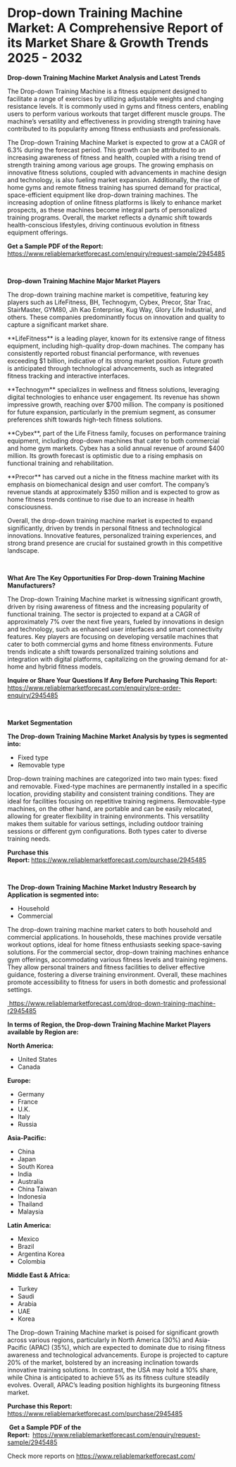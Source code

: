 <p><h1>Drop-down Training Machine Market: A Comprehensive Report of its Market Share & Growth Trends 2025 - 2032</h1></p><p><strong>Drop-down Training Machine Market Analysis and Latest Trends</strong></p>
<p><p>The Drop-down Training Machine is a fitness equipment designed to facilitate a range of exercises by utilizing adjustable weights and changing resistance levels. It is commonly used in gyms and fitness centers, enabling users to perform various workouts that target different muscle groups. The machine’s versatility and effectiveness in providing strength training have contributed to its popularity among fitness enthusiasts and professionals.</p><p>The Drop-down Training Machine Market is expected to grow at a CAGR of 6.3% during the forecast period. This growth can be attributed to an increasing awareness of fitness and health, coupled with a rising trend of strength training among various age groups. The growing emphasis on innovative fitness solutions, coupled with advancements in machine design and technology, is also fueling market expansion. Additionally, the rise of home gyms and remote fitness training has spurred demand for practical, space-efficient equipment like drop-down training machines. The increasing adoption of online fitness platforms is likely to enhance market prospects, as these machines become integral parts of personalized training programs. Overall, the market reflects a dynamic shift towards health-conscious lifestyles, driving continuous evolution in fitness equipment offerings.</p></p>
<p><strong>Get a Sample PDF of the Report:&nbsp;</strong> <a href="https://www.reliablemarketforecast.com/enquiry/request-sample/2945485?utm_campaign=2755&utm_medium=2&utm_source=Github&utm_content=ia&utm_term=11032025&utm_id=drop-down-training-machine">https://www.reliablemarketforecast.com/enquiry/request-sample/2945485</a></p>
<p>&nbsp;</p>
<p><strong>Drop-down Training Machine Major Market Players</strong></p>
<p><p>The drop-down training machine market is competitive, featuring key players such as LifeFitness, BH, Technogym, Cybex, Precor, Star Trac, StairMaster, GYM80, Jih Kao Enterprise, Kug Way, Glory Life Industrial, and others. These companies predominantly focus on innovation and quality to capture a significant market share.</p><p>**LifeFitness** is a leading player, known for its extensive range of fitness equipment, including high-quality drop-down machines. The company has consistently reported robust financial performance, with revenues exceeding $1 billion, indicative of its strong market position. Future growth is anticipated through technological advancements, such as integrated fitness tracking and interactive interfaces.</p><p>**Technogym** specializes in wellness and fitness solutions, leveraging digital technologies to enhance user engagement. Its revenue has shown impressive growth, reaching over $700 million. The company is positioned for future expansion, particularly in the premium segment, as consumer preferences shift towards high-tech fitness solutions.</p><p>**Cybex**, part of the Life Fitness family, focuses on performance training equipment, including drop-down machines that cater to both commercial and home gym markets. Cybex has a solid annual revenue of around $400 million. Its growth forecast is optimistic due to a rising emphasis on functional training and rehabilitation.</p><p>**Precor** has carved out a niche in the fitness machine market with its emphasis on biomechanical design and user comfort. The company’s revenue stands at approximately $350 million and is expected to grow as home fitness trends continue to rise due to an increase in health consciousness.</p><p>Overall, the drop-down training machine market is expected to expand significantly, driven by trends in personal fitness and technological innovations. Innovative features, personalized training experiences, and strong brand presence are crucial for sustained growth in this competitive landscape.</p></p>
<p>&nbsp;</p>
<p><strong>What Are The Key Opportunities For Drop-down Training Machine Manufacturers?</strong></p>
<p><p>The Drop-down Training Machine market is witnessing significant growth, driven by rising awareness of fitness and the increasing popularity of functional training. The sector is projected to expand at a CAGR of approximately 7% over the next five years, fueled by innovations in design and technology, such as enhanced user interfaces and smart connectivity features. Key players are focusing on developing versatile machines that cater to both commercial gyms and home fitness environments. Future trends indicate a shift towards personalized training solutions and integration with digital platforms, capitalizing on the growing demand for at-home and hybrid fitness models.</p></p>
<p><strong>Inquire or Share Your Questions If Any Before Purchasing This Report:</strong> <a href="https://www.reliablemarketforecast.com/enquiry/pre-order-enquiry/2945485?utm_campaign=2755&utm_medium=2&utm_source=Github&utm_content=ia&utm_term=11032025&utm_id=drop-down-training-machine">https://www.reliablemarketforecast.com/enquiry/pre-order-enquiry/2945485</a></p>
<p>&nbsp;</p>
<p><strong>Market Segmentation</strong></p>
<p><strong>The Drop-down Training Machine Market Analysis by types is segmented into:</strong></p>
<p><ul><li>Fixed type</li><li>Removable type</li></ul></p>
<p><p>Drop-down training machines are categorized into two main types: fixed and removable. Fixed-type machines are permanently installed in a specific location, providing stability and consistent training conditions. They are ideal for facilities focusing on repetitive training regimens. Removable-type machines, on the other hand, are portable and can be easily relocated, allowing for greater flexibility in training environments. This versatility makes them suitable for various settings, including outdoor training sessions or different gym configurations. Both types cater to diverse training needs.</p></p>
<p><strong>Purchase this Report:&nbsp;</strong><a href="https://www.reliablemarketforecast.com/purchase/2945485?utm_campaign=2755&utm_medium=2&utm_source=Github&utm_content=ia&utm_term=11032025&utm_id=drop-down-training-machine">https://www.reliablemarketforecast.com/purchase/2945485</a></p>
<p>&nbsp;</p>
<p><strong>The Drop-down Training Machine Market Industry Research by Application is segmented into:</strong></p>
<p><ul><li>Household</li><li>Commercial</li></ul></p>
<p><p>The drop-down training machine market caters to both household and commercial applications. In households, these machines provide versatile workout options, ideal for home fitness enthusiasts seeking space-saving solutions. For the commercial sector, drop-down training machines enhance gym offerings, accommodating various fitness levels and training regimens. They allow personal trainers and fitness facilities to deliver effective guidance, fostering a diverse training environment. Overall, these machines promote accessibility to fitness for users in both domestic and professional settings.</p></p>
<p><a href="https://www.reliablemarketforecast.com/drop-down-training-machine-r2945485?utm_campaign=2755&utm_medium=2&utm_source=Github&utm_content=ia&utm_term=11032025&utm_id=drop-down-training-machine">&nbsp;https://www.reliablemarketforecast.com/drop-down-training-machine-r2945485</a></p>
<p><strong>In terms of Region, the Drop-down Training Machine Market Players available by Region are:</strong></p>
<p>
    <p> <strong> North America: </strong>
        <ul>
            <li>United States</li>
            <li>Canada</li>
        </ul>
        </p> 
    <p> <strong> Europe: </strong>
        <ul>
            <li>Germany</li>
            <li>France</li>
            <li>U.K.</li>
            <li>Italy</li>
            <li>Russia</li>
        </ul>
        </p> 
    <p> <strong> Asia-Pacific: </strong>
        <ul>
            <li>China</li>
            <li>Japan</li>
            <li>South Korea</li>
            <li>India</li>
            <li>Australia</li>
            <li>China Taiwan</li>
            <li>Indonesia</li>
            <li>Thailand</li>
            <li>Malaysia</li>
        </ul>
        </p> 
    <p> <strong> Latin America: </strong>
        <ul>
            <li>Mexico</li>
            <li>Brazil</li>
            <li>Argentina Korea</li>
            <li>Colombia</li>
        </ul>
        </p> 
    <p> <strong> Middle East & Africa: </strong>
        <ul>
            <li>Turkey</li>
            <li>Saudi</li>
            <li>Arabia</li>
            <li>UAE</li>
            <li>Korea</li>
        </ul>
    </p>
    </p>
<p><p>The Drop-down Training Machine market is poised for significant growth across various regions, particularly in North America (30%) and Asia-Pacific (APAC) (35%), which are expected to dominate due to rising fitness awareness and technological advancements. Europe is projected to capture 20% of the market, bolstered by an increasing inclination towards innovative training solutions. In contrast, the USA may hold a 10% share, while China is anticipated to achieve 5% as its fitness culture steadily evolves. Overall, APAC’s leading position highlights its burgeoning fitness market.</p></p>
<p><strong>Purchase this Report: </strong><a href="https://www.reliablemarketforecast.com/purchase/2945485?utm_campaign=2755&utm_medium=2&utm_source=Github&utm_content=ia&utm_term=11032025&utm_id=drop-down-training-machine">https://www.reliablemarketforecast.com/purchase/2945485</a></p>
<p>&nbsp;<strong>Get a Sample PDF of the Report:&nbsp;&nbsp;</strong><a href="https://www.reliablemarketforecast.com/enquiry/request-sample/2945485?utm_campaign=2755&utm_medium=2&utm_source=Github&utm_content=ia&utm_term=11032025&utm_id=drop-down-training-machine">https://www.reliablemarketforecast.com/enquiry/request-sample/2945485</a></p>
<p><strong></strong></p>
<p>Check more reports on <a href="https://www.reliablemarketforecast.com/?utm_campaign=2755&utm_medium=2&utm_source=Github&utm_content=ia&utm_term=11032025&utm_id=drop-down-training-machine">https://www.reliablemarketforecast.com/</a></p>